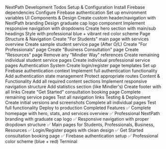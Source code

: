 NextPath Development Todos
Setup & Configuration
 Install Firebase dependencies
 Configure Firebase authentication
 Set up environment variables
UI Components & Design
 Create custom header/navigation with NextPath branding
 Design graduate cap logo component
 Implement responsive navigation with dropdowns
 Create hero section with main/sub headings
 Style with professional blue + vibrant red color scheme
Page Structure & Navigation
 Create "For Students" main page with services overview
 Create sample student service page (After O/L)
 Create "For Professionals" page
 Create "Business Consultation" page
 Create "Resources" page
 Remove any "Mindler Way" references
 Create remaining individual student service pages
 Create individual professional service pages
Authentication System
 Create login/register page templates
 Set up Firebase authentication context
 Implement full authentication functionality
 Add authentication state management
 Protect appropriate routes
Content & Functionality
 Add all required content sections
 Implement responsive navigation structure
 Add statistics section (like Mindler's)
 Create footer with all links
 Create "Get Started" consultation booking page
 Complete remaining service pages
 Test all navigation links
Testing & Deployment
 Create initial versions and screenshots
 Complete all individual pages
 Test full functionality
 Deploy to production
Completed Features
✅ Complete homepage with hero, stats, and services overview
✅ Professional NextPath branding with graduate cap logo
✅ Responsive navigation with proper dropdown structure
✅ Main pages for Students, Professionals, Business, Resources
✅ Login/Register pages with clean design
✅ Get Started consultation booking page
✅ Firebase authentication setup
✅ Professional color scheme (blue + red)
Terminal
